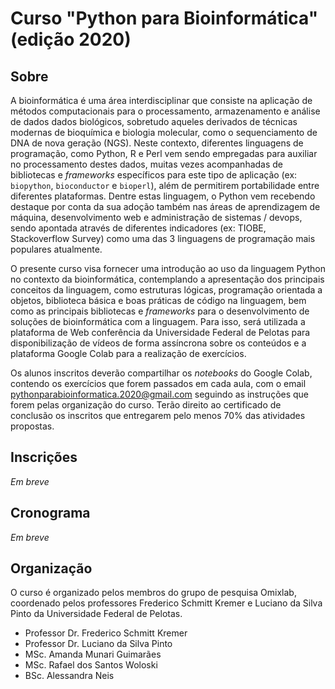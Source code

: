 # Curso "Python para Bioinformática" (edição 2020)

## Sobre

A bioinformática é uma área interdisciplinar que consiste na aplicação de métodos computacionais para o processamento, armazenamento e análise de dados dados biológicos, sobretudo aqueles derivados de técnicas modernas de bioquímica e biologia molecular, como o sequenciamento de DNA de nova geração (NGS). Neste contexto, diferentes linguagens de programação, como Python, R e Perl vem sendo empregadas para auxiliar no processamento destes dados, muitas vezes acompanhadas de bibliotecas e *frameworks* específicos para este tipo de aplicação (ex: `biopython`, `bioconductor` e `bioperl`), além de permitirem portabilidade entre diferentes plataformas. Dentre estas linguagem, o Python vem recebendo destaque por conta da sua adoção também nas áreas de aprendizagem de máquina, desenvolvimento web e administração de sistemas / devops, sendo apontada através de diferentes indicadores (ex: TIOBE, Stackoverflow Survey) como uma das 3 linguagens de programação mais populares atualmente. 

O presente curso visa fornecer uma introdução ao uso da linguagem Python no contexto da bioinformática, contemplando a apresentação dos principais conceitos da linguagem, como estruturas lógicas, programação orientada a objetos, biblioteca básica e boas práticas de código na linguagem, bem como as principais bibliotecas e *frameworks* para o desenvolvimento de soluções de bioinformática com a linguagem. Para isso, será utilizada a plataforma de Web conferência da Universidade Federal de Pelotas para disponibilização de vídeos de forma assíncrona sobre os conteúdos e a plataforma Google Colab para a realização de exercícios.

Os alunos inscritos deverão compartilhar os *notebooks* do Google Colab, contendo os exercícios que forem passados em cada aula, com o email [pythonparabioinformatica.2020@gmail.com](pythonparabioinformatica.2020@gmail.com) seguindo as instruções que forem pelas organização do curso. Terão direito ao certificado de conclusão os inscritos que entregarem pelo menos 70% das atividades propostas.

## Inscrições

*Em breve*

## Cronograma

*Em breve*

## Organização

O curso é organizado pelos membros do grupo de pesquisa Omixlab, coordenado pelos professores Frederico Schmitt Kremer e Luciano da Silva Pinto da Universidade Federal de Pelotas.

- Professor Dr. Frederico Schmitt Kremer
- Professor Dr. Luciano da Silva Pinto
- MSc. Amanda Munari Guimarães
- MSc. Rafael dos Santos Woloski
- BSc. Alessandra Neis
